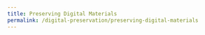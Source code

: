 ```yaml
---
title: Preserving Digital Materials
permalink: /digital-preservation/preserving-digital-materials
---
```


